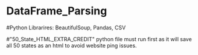 # DataFrame_Parsing

#Python Librarires: BeautifulSoup, Pandas, CSV

#"50_State_HTML_EXTRA_CREDIT" python file must run first as it will save all 50 states as an html to avoid website ping issues. 
 
